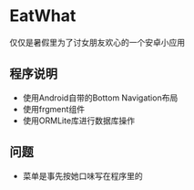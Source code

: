 # EatWhat
仅仅是暑假里为了讨女朋友欢心的一个安卓小应用

## 程序说明
+ 使用Android自带的Bottom Navigation布局
+ 使用frgment组件
+ 使用ORMLite库进行数据库操作

## 问题
+ 菜单是事先按她口味写在程序里的